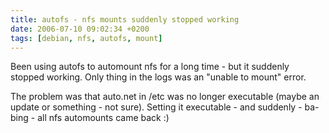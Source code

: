 ```yaml
---
title: autofs - nfs mounts suddenly stopped working
date: 2006-07-10 09:02:34 +0200
tags: [debian, nfs, autofs, mount]
---
```


Been using autofs to automount nfs for a long time - but it suddenly stopped working. Only thing in the logs was an "unable to mount" error.

The problem was that auto.net in /etc was no longer executable (maybe an update or something - not sure). Setting it executable - and suddenly - ba-bing - all nfs automounts came back :)
